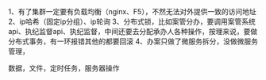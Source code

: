 1、有了集群一定要有负载均衡（nginx、F5），不然无法对外提供一致的访问地址
2、ip哈希（固定ip分组）、ip轮询
3、分布式锁，比如案管分办，要调用案管系统api、执纪监督api、执纪监督，中间还要去分配承办人各种操作，按理来说，要做分布式事务，有一环报错其他的都要回滚
4、办案只做了微服务拆分，没做微服务管理，


数据，文件，定时任务，服务器操作